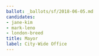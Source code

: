 ```yaml
---
ballot: _ballots/sf/2018-06-05.md
candidates:
- jane-kim
- mark-leno
- london-breed
title: Mayor
label: City-Wide Office
---
```

